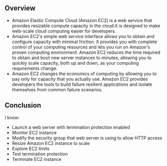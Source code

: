 ## Overview
- Amazon Elastic Compute Cloud (Amazon EC2) is a web service that provides resizable compute capacity in the cloud.It is designed to make web-scale cloud computing easier for developers.
- Amazon EC2's simple web service interface allows you to obtain and configure capacity with minimal friction. It provides you with complete control of your computing resources and lets you run on Amazon's proven computing environment. Amazon EC2 reduces the time required to obtain and boot new server instances to minutes, allowing you to quickly scale capacity, both up and down, as your computing requirements change.
- Amazon EC2 changes the economics of computing by allowing you to pay only for capacity that you actually use. Amazon EC2 provides developers the tools to build failure resilient applications and isolate themselves from common failure scenarios.
## Conclusion
I know:
- Launch a web server with termination protection enabled
- Monitor EC2 instance
- Modify the security group that web server is using to allow HTTP access
- Resize Amazon EC2 instance to scale
- Explore EC2 limits
- Test termination protection
- Terminate EC2 instance
